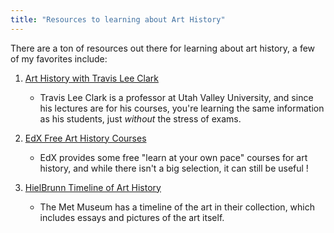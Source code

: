 ```yaml
---
title: "Resources to learning about Art History"
---
```


There are a ton of resources out there for learning about art history, a few of my favorites include:

1. [Art History with Travis Lee Clark](https://www.youtube.com/channel/UCD0yYUsx9vpuhu2dkk8_a9w)
    * Travis Lee Clark is a professor at Utah Valley University, and since his lectures are for his courses, you're learning the same information as his students, just *without* the stress of exams.
    
2. [EdX Free Art History Courses](https://www.edx.org/learn/art-history)
    * EdX provides some free "learn at your own pace" courses for art history, and while there isn't a big selection, it can still be useful !

3. [HielBrunn Timeline of Art History](https://www.metmuseum.org/toah/)
    * The Met Museum has a timeline of the art in their collection, which includes essays and pictures of the art itself.
